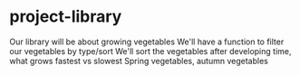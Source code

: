 # project-library
Our library will be about growing vegetables
We'll have a function to filter our vegetables by type/sort
We'll sort the vegetables after developing time, what grows fastest vs slowest
Spring vegetables, autumn vegetables 


